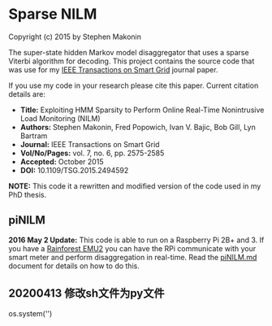 # Sparse NILM
Copyright (c) 2015 by Stephen Makonin

The super-state hidden Markov model disaggregator that uses a sparse Viterbi algorithm for decoding. This project contains the source code that was use for my [IEEE Transactions on Smart Grid](http://makonin.com/doc/TSG_2015.pdf) journal paper.

If you use my code in your research please cite this paper. Current citation details are:


- **Title:** Exploiting HMM Sparsity to Perform Online Real-Time Nonintrusive Load Monitoring (NILM)
- **Authors:** Stephen Makonin, Fred Popowich, Ivan V. Bajic, Bob Gill, Lyn Bartram
- **Journal:** IEEE Transactions on Smart Grid
- **Vol/No/Pages:** vol. 7, no. 6, pp. 2575-2585
- **Accepted:** October 2015
- **DOI:** 10.1109/TSG.2015.2494592


**NOTE:** This code it a rewritten and modified version of the code used in my PhD thesis.

## piNILM

**2016 May 2 Update:** This code is able to run on a Raspberry Pi 2B+ and 3. If you have a [Rainforest EMU2](https://rainforestautomation.com/rfa-z105-2-emu-2/) you can have the RPi communicate with your smart meter and perform disaggregation in real-time. Read the [piNILM.md](piNILM.md) document for details on how to do this. 

## 20200413 修改sh文件为py文件
os.system('')
